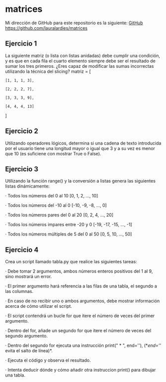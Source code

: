 # matrices

Mi dirección de GitHub para este repositorio es la siguiente: [GitHub](https://github.com/lauralardies/matrices)
https://github.com/lauralardies/matrices

## Ejercicio 1

La siguiente matriz (o lista con listas anidadas) debe cumplir una condición, y es que en cada fila el cuarto elemento siempre debe ser el resultado de sumar los tres primeros. ¿Eres capaz de modificar las sumas incorrectas utilizando la técnica del slicing?
matriz = [

    [1, 1, 1, 3],

    [2, 2, 2, 7],

    [3, 3, 3, 9],

    [4, 4, 4, 13]

]

## Ejercicio 2

Utilizando operadores lógicos, determina si una cadena de texto introducida por el usuario tiene una longitud mayor o igual que 3 y a su vez es menor que 10 (es suficiene con mostrar True o False).

## Ejercicio 3

Utilizando la función range() y la conversión a listas genera las siguientes listas dinámicamente:

·        Todos los números del 0 al 10 [0, 1, 2, ..., 10]

·        Todos los números del -10 al 0 [-10, -9, -8, ..., 0]

·        Todos los números pares del 0 al 20 [0, 2, 4, ..., 20]

·        Todos los números impares entre -20 y 0 [-19, -17, -15, ..., -1]

·        Todos los números múltiples de 5 del 0 al 50 [0, 5, 10, ..., 50]

## Ejercicio 4

Crea un script llamado tabla.py que realice las siguientes tareas:

·        Debe tomar 2 argumentos, ambos números enteros positivos del 1 al 9, sino mostrará un error.

·        El primer argumento hará referencia a las filas de una tabla, el segundo a las columnas.

·        En caso de no recibir uno o ambos argumentos, debe mostrar información acerca de cómo utilizar el script.

·        El script contendrá un bucle for que itere el número de veces del primer argumento.

·        Dentro del for, añade un segundo for que itere el número de veces del segundo argumento.

·        Dentro del segundo for ejecuta una instrucción print(" * ", end=''), (**end=''* evita el salto de línea)*.

·        Ejecuta el código y observa el resultado.

·        Intenta deducir dónde y cómo añadir otra instruccion print() para dibujar una tabla.

